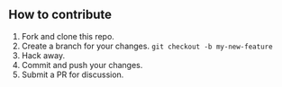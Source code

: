 ## How to contribute

1. Fork and clone this repo.
2. Create a branch for your changes. `git checkout -b my-new-feature`
3. Hack away.
4. Commit and push your changes.
5. Submit a PR for discussion.
